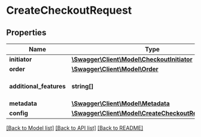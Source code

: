 # CreateCheckoutRequest

## Properties
Name | Type | Description | Notes
------------ | ------------- | ------------- | -------------
**initiator** | [**\Swagger\Client\Model\CheckoutInitiator**](CheckoutInitiator.md) |  | [optional] 
**order** | [**\Swagger\Client\Model\Order**](Order.md) |  | [optional] 
**additional_features** | **string[]** | Additional features for this request | [optional] 
**metadata** | [**\Swagger\Client\Model\Metadata**](Metadata.md) |  | [optional] 
**config** | [**\Swagger\Client\Model\CreateCheckoutRequestConfig**](CreateCheckoutRequestConfig.md) |  | [optional] 

[[Back to Model list]](../README.md#documentation-for-models) [[Back to API list]](../README.md#documentation-for-api-endpoints) [[Back to README]](../README.md)


